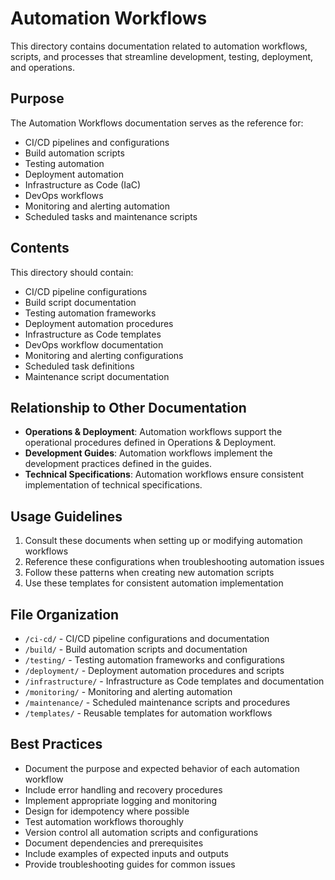 # Automation Workflows

This directory contains documentation related to automation workflows, scripts, and processes that streamline development, testing, deployment, and operations.

## Purpose

The Automation Workflows documentation serves as the reference for:

- CI/CD pipelines and configurations
- Build automation scripts
- Testing automation
- Deployment automation
- Infrastructure as Code (IaC)
- DevOps workflows
- Monitoring and alerting automation
- Scheduled tasks and maintenance scripts

## Contents

This directory should contain:

- CI/CD pipeline configurations
- Build script documentation
- Testing automation frameworks
- Deployment automation procedures
- Infrastructure as Code templates
- DevOps workflow documentation
- Monitoring and alerting configurations
- Scheduled task definitions
- Maintenance script documentation

## Relationship to Other Documentation

- **Operations & Deployment**: Automation workflows support the operational procedures defined in Operations & Deployment.
- **Development Guides**: Automation workflows implement the development practices defined in the guides.
- **Technical Specifications**: Automation workflows ensure consistent implementation of technical specifications.

## Usage Guidelines

1. Consult these documents when setting up or modifying automation workflows
2. Reference these configurations when troubleshooting automation issues
3. Follow these patterns when creating new automation scripts
4. Use these templates for consistent automation implementation

## File Organization

- `/ci-cd/` - CI/CD pipeline configurations and documentation
- `/build/` - Build automation scripts and documentation
- `/testing/` - Testing automation frameworks and configurations
- `/deployment/` - Deployment automation procedures and scripts
- `/infrastructure/` - Infrastructure as Code templates and documentation
- `/monitoring/` - Monitoring and alerting automation
- `/maintenance/` - Scheduled maintenance scripts and procedures
- `/templates/` - Reusable templates for automation workflows

## Best Practices

- Document the purpose and expected behavior of each automation workflow
- Include error handling and recovery procedures
- Implement appropriate logging and monitoring
- Design for idempotency where possible
- Test automation workflows thoroughly
- Version control all automation scripts and configurations
- Document dependencies and prerequisites
- Include examples of expected inputs and outputs
- Provide troubleshooting guides for common issues

